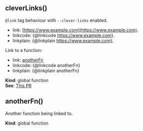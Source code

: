 <a name="cleverLinks"></a>

## cleverLinks()
`@link` tag behaviour with `--clever-links` enabled.

- link: [https://www.example.com](https://www.example.com).
- linkcode: {@linkcode https://www.example.com}.
- linkplain: {@linkplain https://www.example.com}.

Link to a function:
- link: [anotherFn](#anotherFn)
- linkcode: {@linkcode anotherFn}
- linkplain: {@linkplain anotherFn}

**Kind**: global function  
**See**: [This PR](https://github.com/jsdoc2md/dmd/pull/86)  
<a name="anotherFn"></a>

## anotherFn()
Another function being linked to.

**Kind**: global function  
